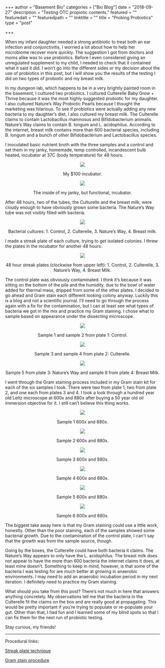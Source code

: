 +++
author = "Basement Bio"
categories = ["Bio Blog"]
date = "2018-09-27"
description = "Testing OTC propiotic contents."
featured = ""
featuredalt = ""
featuredpath = ""
linktitle = ""
title = "Probing Probiotics"
type = "post"

+++

When my infant daughter needed a strong antibiotic to treat both an ear infection and conjunctivitis, I worried a lot about how to help her microbiome recover more quickly. The suggestion I got from doctors and moms alike was to use probiotics. Before I even considered giving an unregulated supplement to my child, I needed to check that it contained what it said it did. I won’t go into the different sides or my decision about the use of probiotics in this post, but I will show you the results of the testing I did on two types of probiotic and my breast milk. 

In my dungeon lab, which happens to be in a very brightly painted room in the basement, I cultured two probiotics. I cultured Culterelle Baby Grow + Thrive because it was the most highly suggested probiotic for my daughter. I also cultured Nature’s Way Probiotic Pearls because I thought the marketing was hilarious. To see if probiotics were actually adding any new bacteria to my daughter’s diet, I also cultured my breast milk. The Culterelle claims to contain Lactobacillus rhamnosus and Bifidobacterium animalis. Nature’s Way claims to contain B. longum and L. acidophilus. According to the internet, breast milk contains more than 600 bacterial species, including B. longum  and a bunch of other Bifidobacterium and Lactobacillus species.

I inoculated basic nutrient broth with the three samples and a control and set them in my janky, homemade, temp controlled, incandescent bulb heated, incubator at 37C (body temperature) for 48 hours.

<p align="center"> 
<img src="/img/main/2018-09-27-probing-probiotics_files/inc_outside.png">
</p>

<p align="center">My $100 incubator.<p align="center">

<p align="center"> 
<img src="/img/main/2018-09-27-probing-probiotics_files/inc_inside.png">
</p>

<p align="center">The inside of my janky, but functional, incubator.<p align="center">
</p>


After 48 hours, two of the tubes, the Culturelle and the breast milk, were cloudy enough to have obviously grown some bacteria. The Nature’s Way tube was not visibly filled with bacteria.    

<p align="center">
<img src="/img/main/2018-09-27-probing-probiotics_files/48_hour_tubes.png">
</p>

<p align="center">Bacterial cultures: 1. Control, 2. Culterelle, 3. Nature’s Way, 4. Breast milk.<p align="center">
</p>


I made a streak plate of each culture, trying to get isolated colonies. I threw the plates in the incubator for another 48 hours.

<p align="center">
<img src="/img/main/2018-09-27-probing-probiotics_files/48_hour_streak.png">
</p>

<p align="center">48 hour streak plates (clockwise from upper left): 1. Control, 2. Culterelle, 3. Nature’s Way, 4. Breast Milk.<p align="center">
</p>


The control plate was obviously contaminated. I think it’s because it was sitting on the bottom of the pile and the humidity, due to the bowl of water added for thermal mass, dripped from some of the other plates. I decided to go ahead and Gram stain each different looking colony anyway. Luckily this is a blog and not a scientific journal. I’ll need to go through the process again with a fix for the contamination, but I can at least see what types of bacteria we got in the mix and practice my Gram staining. I chose what to sample based on appearance under the dissecting microscope.

<p align="center">
<img src="/img/main/2018-09-27-probing-probiotics_files/sample_1_2.png">
</p>

<p align="center">Sample 1 and sample 2 from plate 1: Control.<p align="center">

<p align="center">
<img src="/img/main/2018-09-27-probing-probiotics_files/sample_3_4.png">
</p>

<p align="center">Sample 3 and sample 4 from plate 2: Culterelle.<p align="center">

<p align="center">
<img src="/img/main/2018-09-27-probing-probiotics_files/sample_5_6.png">
</p>

<p align="center">Sample 5 from plate 3: Nature’s Way and sample 6 from plate 4: Breast Milk.<p align="center">
</p>


I went through the Gram staining process included in my Gram stain kit for each of the six samples I took. There were two from plate 1, two from plate 2, and one each from plates 3 and 4. I took a look through a hundred year old Leitz microscope at 600x and 880x after buying a 50 year old oil immersion objective for it. I still can’t believe this thing works.

<p align="center">
<img src="/img/main/2018-09-27-probing-probiotics_files/slide_1.png">
</p>

<p align="center">Sample 1 600x and 880x.<p align="center">

<p align="center">
<img src="/img/main/2018-09-27-probing-probiotics_files/slide_2.png">
</p>

<p align="center">Sample 2 600x and 880x.<p align="center">

<p align="center">
<img src="/img/main/2018-09-27-probing-probiotics_files/slide_3.png">
</p>

<p align="center">Sample 3 600x and 880x.<p align="center">
</p>
<p align="center">
<img src="/img/main/2018-09-27-probing-probiotics_files/slide_4.png">
</p>

<p align="center">Sample 4 600x and 880x.<p align="center">

<p align="center">
<img src="/img/main/2018-09-27-probing-probiotics_files/slide_5.png">
</p>

<p align="center">Sample 5 600x and 880x.<p align="center">

<p align="center">
<img src="/img/main/2018-09-27-probing-probiotics_files/slide_6.png">
</p>

<p align="center">Sample 6 600x and 880x.<p align="center">
</p>


The biggest take away here is that my Gram staining could use a little work, honestly. Other than the poor staining, each of the samples showed some bacterial growth. Due to the contamination of the control plate, I can't say that the growth was from the sample source, though. 

Going by the boxes, the Culterelle could have both bacteria it claims. The Nature’s Way appears to only have the L. acidophilus. The breast milk does not appear to have the more than 600 bacteria the internet claims it does, at least mine doesn’t. Something to keep in mind, however, is that some of the bacteria I was testing for are much better at growing in anaerobic environments. I may need to add an anaerobic incubation period in my next iteration. I definitely need to practice my Gram staining.

What should you take from this post? There’s not much in here that answers anything concretely. My observations tell me that the bacteria in the Culterelle fit the claims on the box and are really good at propagating. This would be pretty important if you’re trying to populate or re-populate your gut. Other than that, I had fun and I learned some of my blind spots so that I can fix them for the next run of probiotic testing.

Stay curious, my friends!

___

Procedural links:

[Streak plate technique](http://www.medlabmaven.com/2012/08/how-to-achieve-isolated-colonies.html) 

[Gram stain procedure](http://vlab.amrita.edu/?sub=3&brch=73&sim=208&cnt=2) 
